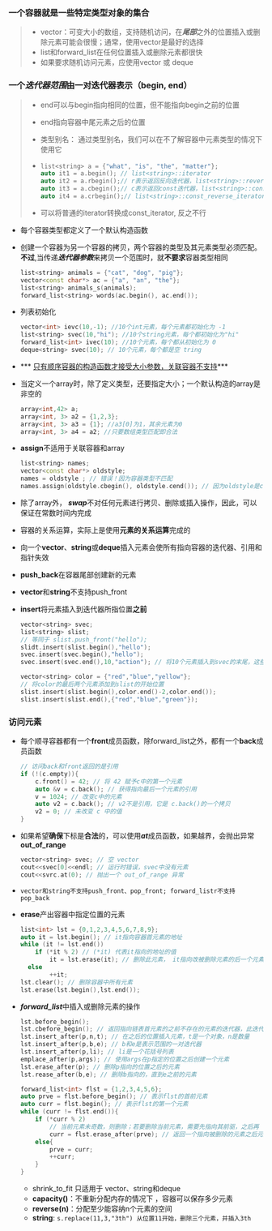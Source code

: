 ### 一个容器就是一些特定类型对象的集合

> - vector：可变大小的数组，支持随机访问，在***尾部***之外的位置插入或删除元素可能会很慢；通常，使用vector是最好的选择
> - list和forward_list在任何位置插入或删除元素都很快
> - 如果要求随机访问元素，应使用vector 或 deque



### 一个***迭代器范围***由一对迭代器表示（begin, end）

> - end可以与begin指向相同的位置，但不能指向begin之前的位置
>
> - end指向容器中尾元素之后的位置
>
> - 类型别名： 通过类型别名，我们可以在不了解容器中元素类型的情况下使用它
>
> - ```c++
>   list<string> a = {"what", "is", "the", "matter"};
>   auto it1 = a.begin(); // list<string>::iterator
>   auto it2 = a.rbegin();// r表示返回反向迭代器，list<string>::reverse_iterator
>   auto it3 = a.cbegin();// c表示返回const迭代器，list<string>::const_iterator
>   auto it4 = a.crbegin();// list<string>::const_reverse_iterator
>   ```
>
> - 可以将普通的iterator转换成const_iterator, 反之不行

- 每个容器类型都定义了一个默认构造函数

- 创建一个容器为另一个容器的拷贝，两个容器的类型及其元素类型必须匹配。**不过**,当传递***迭代器参数***来拷贝一个范围时，就**不要求**容器类型相同

  ```c++
  list<string> animals = {"cat", "dog", "pig"};
  vector<const char*> ac = {"a", "an", "the"};
  list<string> animals_s(animals);
  forward_list<string> words(ac.begin(), ac.end());
  ```

  

- 列表初始化

  ```c++
  vector<int> ievc(10,-1); //10个int元素，每个元素都初始化为 -1
  list<string> svec(10,"hi"); //10个string元素，每个都初始化为"hi"
  forward_list<int> ivec(10); //10个元素，每个都从初始化为 0
  deque<string> svec(10); // 10个元素，每个都是空 tring
  ```

- *** <u>只有顺序容器的构造函数才接受大小参数，关联容器不支持</u>***

- 当定义一个array时，除了定义类型，还要指定大小；一个默认构造的array是非空的

  ```c++
  array<int,42> a;
  array<int, 3> a2 = {1,2,3};
  array<int, 3> a3 = {1}; //a3[0]为1，其余元素为0
  array<int, 3> a4 = a2; //只要数组类型匹配即合法
  ```

- **assign**不适用于关联容器和array

  ```c++
  list<string> names;
  vector<const char*> oldstyle;
  names = oldstyle ; // 错误！因为容器类型不匹配
  names.assign(oldstyle.cbegin(), oldstyle.cend()); // 因为oldstyle是const，所以用cbegin()
  ```

- 除了array外， ***swap***不对任何元素进行拷贝、删除或插入操作，因此，可以保证在常数时间内完成

- 容器的关系运算，实际上是使用**元素的关系运算**完成的

- 向一个**vector**、**string**或**deque**插入元素会使所有指向容器的迭代器、引用和指针失效

- **push_back**在容器尾部创建新的元素

- **vector**和**string**不支持push_front

- **insert**将元素插入到迭代器所指位置**之前**

  ```c++
  vector<string> svec;
  list<string> slist;
  // 等同于 slist.push_front("hello");
  slidt.insert(slist.begin(),"hello");
  svec.insert(svec.begin(),"hello");
  svec.insert(svec.end(),10,"action"); // 将10个元素插入到svec的末尾，这些元素都被初始化为”action“
  
  vector<string> color = {"red","blue","yellow"};
  // 将color的最后两个元素添加到slist的开始位置
  slist.insert(slist.begin(),color.end()-2,color.end());
  slist.insert(slist.end(),{"red","blue","green"});
  ```

  

### 访问元素

- 每个顺寻容器都有一个**front**成员函数，除forward_list之外，都有一个**back**成员函数

  ```C++
  // 访问back和front返回的是引用
  if (!(c.empty)){
      c.front() = 42; // 将 42 赋予c中的第一个元素
      auto &v = c.back(); // 获得指向最后一个元素的引用
      v = 1024; // 改变c中的元素
      auto v2 = c.back(); // v2不是引用，它是 c.back()的一个拷贝
      v2 = 0; // 未改变 c 中的值
  }
  ```

- 如果希望**确保**下标是**合法**的，可以使用***at***成员函数，如果越界，会抛出异常**out_of_range**

  ```c++
  vector<string> svec; // 空 vector
  cout<<svec[0]<<endl; // 运行时错误，svec中没有元素
  cout<<svrc.at(0); // 抛出一个 out_of_range 异常
  ```

- `vector和string不支持push_front、pop_front; forward_listr不支持pop_back`

- **erase**产出容器中指定位置的元素

  ```c++
  list<int> lst = {0,1,2,3,4,5,6,7,8,9};
  auto it = lst.begin(); // it指向容器首元素的地址
  while (it != lst.end())
      if (*it % 2) // (*it) 代表it指向的地址的值
          it = lst.erase(it); // 删除此元素， it指向改被删除元素的后一个元素
  	else
          ++it;
  lst.clear(); // 删除容器中所有元素
  lst.erase(lst.begin(),lst.end());
  ```

- ***forward_list***中插入或删除元素的操作

  ```c++
  lst.before_begin();
  lst.cbefore_begin(); // 返回指向链表首元素的之前不存在的元素的迭代器，此迭代器不能解引用
  lst.insert_after(p,n,t); // 在之后的位置插入元素，t是一个对象，n是数量
  lst.insert_after(p,b,e); // b和e是表示范围的一对迭代器
  lst.insert_after(p,li); // li是一个花括号列表
  emplace_after(p,args); // 使用args在p指定的位置之后创建一个元素
  lst.erase_after(p); // 删除p指向的位置之后的元素
  lst.rease_after(b,e); // 删除b指向的，直到e之前的元素 
  ```

  ```c++
  forward_list<int> flst = {1,2,3,4,5,6};
  auto prve = flst.before_begin(); // 表示flst的首前元素
  auto curr = flst.begin(); // 表示flst的第一个元素
  while (curr != flst.end()){
      if (*curr % 2)
          // 当前元素未奇数，则删除；若要删除当前元素，需要先指向其前驱，之后再		erase_after(prve)
          curr = flst.erase_after(prve); // 返回一个指向被删除的元素之后元素的迭代器
      else{
          prve = curr;
          ++curr;
      }
  }
  ```

  - shrink_to_fit 只适用于 vector、string和deque
  - **capacity()**：不重新分配内存的情况下 ，容器可以保存多少元素
  - **reverse(n)**：分配至少能容纳n个元素的空间
  - **string**:  `s.replace(11,3,"3th") 从位置11开始，删除三个元素，并插入3th`